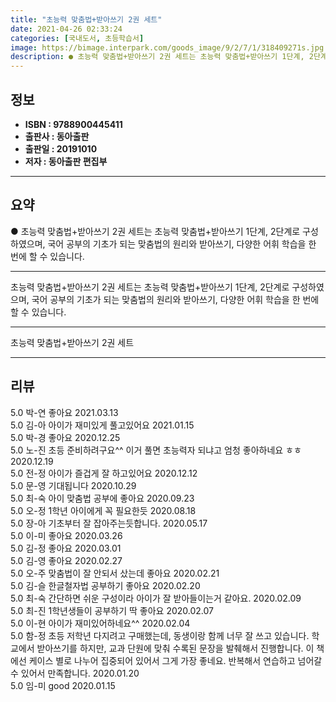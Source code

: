 ```yaml
---
title: "초능력 맞춤법+받아쓰기 2권 세트"
date: 2021-04-26 02:33:24
categories: [국내도서, 초등학습서]
image: https://bimage.interpark.com/goods_image/9/2/7/1/318409271s.jpg
description: ● 초능력 맞춤법+받아쓰기 2권 세트는 초능력 맞춤법+받아쓰기 1단계, 2단계로 구성하였으며, 국어 공부의 기초가 되는 맞춤법의 원리와 받아쓰기, 다양한 어휘 학습을 한 번에 할 수 있습니다.
---
```


## **정보**

- **ISBN : 9788900445411**
- **출판사 : 동아출판**
- **출판일 : 20191010**
- **저자 : 동아출판 편집부**

------



## **요약**

●  초능력 맞춤법+받아쓰기 2권 세트는 초능력 맞춤법+받아쓰기 1단계, 2단계로 구성하였으며, 국어 공부의 기초가 되는 맞춤법의 원리와 받아쓰기, 다양한 어휘 학습을 한 번에 할 수 있습니다.

------

초능력 맞춤법+받아쓰기 2권 세트는 초능력 맞춤법+받아쓰기 1단계, 2단계로 구성하였으며, 국어 공부의 기초가 되는 맞춤법의 원리와 받아쓰기, 다양한 어휘 학습을 한 번에 할 수 있습니다.

------


초능력 맞춤법+받아쓰기 2권 세트 

------


## **리뷰** 

5.0 박-연 좋아요 2021.03.13 <br/>5.0 김-아 아이가 재미있게 풀고있어요 2021.01.15 <br/>5.0 박-경 좋아요  2020.12.25 <br/>5.0 노-진 초등 준비하려구요^^
이거 풀면 초능력자 되냐고 엄청 좋아하네요 ㅎㅎ 2020.12.19 <br/>5.0 전-정 아이가 즐겁게 잘 하고있어요 2020.12.12 <br/>5.0 문-영 기대됩니다 2020.10.29 <br/>5.0 최-숙 아이 맞춤법 공부에 좋아요 2020.09.23 <br/>5.0 오-정 1학년 아이에게 꼭 필요한듯 2020.08.18 <br/>5.0 장-아 기초부터 잘 잡아주는듯합니다. 2020.05.17 <br/>5.0 이-미 좋아요 2020.03.26 <br/>5.0 김-정 좋아요 2020.03.01 <br/>5.0 김-영 좋아요 2020.02.27 <br/>5.0 오-주 맞춤법이 잘 안되서 샀는데 좋아요 2020.02.21 <br/>5.0 김-슬 한글철자법 공부하기 좋아요 2020.02.20 <br/>5.0 최-숙 간단하면 쉬운 구성이라 아이가 잘 받아들이는거 같아요.  2020.02.09 <br/>5.0 최-진 1학년생들이 공부하기 딱 좋아요 2020.02.07 <br/>5.0 이-현 아이가 재미있어하네요^^ 2020.02.04 <br/>5.0 함-정 초등 저학년 다지려고 구매했는데, 동생이랑 함께 너무 잘 쓰고 있습니다. 학교에서 받아쓰기를 하지만, 교과 단원에 맞춰 수록된 문장을 발췌해서 진행합니다. 이 책에선 케이스 별로 나누어 집중되어 있어서 그게 가장 좋네요. 반복해서 연습하고 넘어갈 수 있어서 만족합니다. 2020.01.20 <br/>5.0 임-미 good 2020.01.15 <br/>
